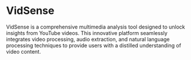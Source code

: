 # VidSense
VidSense is a comprehensive multimedia analysis tool designed to unlock insights from YouTube videos. This innovative platform seamlessly integrates video processing, audio extraction, and natural language processing techniques to provide users with a distilled understanding of video content.
